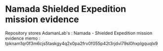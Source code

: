 # Namada  Shielded Expedition mission evidence 
Repository stores AdamanLab's : Namada - Shielded Expedition mission evidence
memo : tpknam1qr0f3m6cjs5taskgy4q2x0pa2frv0f055p42t3rjdvl79sl0hxplgquqlx9
